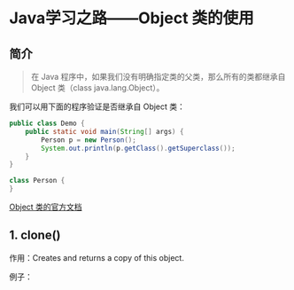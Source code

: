 # Java学习之路——Object 类的使用

## 简介

> 在 Java 程序中，如果我们没有明确指定类的父类，那么所有的类都继承自 Object 类（class java.lang.Object）。

我们可以用下面的程序验证是否继承自 Object 类：

```java
public class Demo {
    public static void main(String[] args) {
        Person p = new Person();
        System.out.println(p.getClass().getSuperclass());
    }
}

class Person {
}
```

[Object 类的官方文档](https://docs.oracle.com/javase/8/docs/api/java/lang/Object.html)

## 1. clone() 

作用：Creates and returns a copy of this object.

例子：

